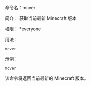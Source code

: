 命令名：mcver

简介：
获取当前最新 Minecraft 版本

权限：
*everyone

用法：
```
mcver
```

示例：
```
mcver
```
该命令将返回当前最新的 Minecraft 版本。